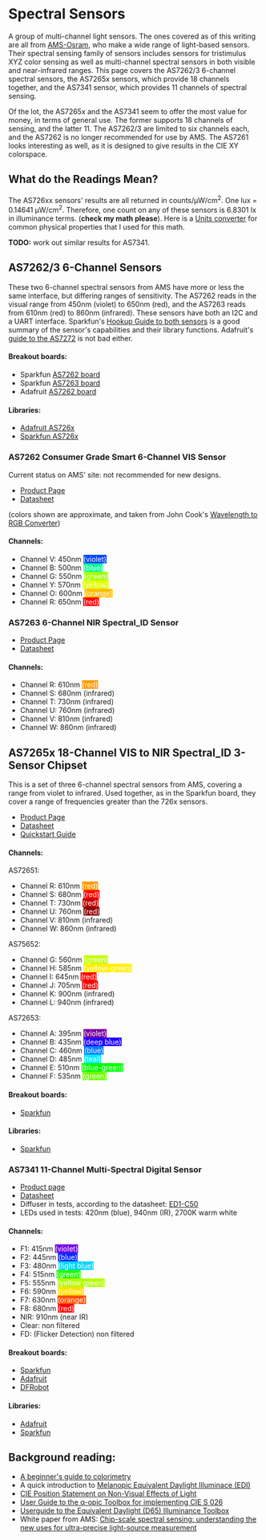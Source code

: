# Spectral Sensors

A group of multi-channel light sensors. The ones covered as of this writing are all from [AMS-Osram](https://ams.com), who make a wide range of light-based sensors. Their spectral sensing family of sensors includes sensors for tristimulus XYZ color sensing as well as multi-channel spectral sensors in both visible and near-infrared ranges. This page covers the AS7262/3 6-channel spectral sensors, the AS7265x sensors, which provide 18 channels together, and the AS7341 sensor, which provides 11 channels of spectral sensing.

Of the lot, the AS7265x and the AS7341 seem to offer the most value for money, in terms of general use. The former supports 18 channels of sensing, and the latter 11. The AS7262/3 are limited to six channels each, and the AS7262 is no longer recommended for use by AMS. The AS7261 looks interesting as well, as it is designed to give results in the CIE XY colorspace.

## What do the Readings Mean?

The AS726xx sensors' results are all returned in counts/&mu;W/cm<sup>2</sup>. One lux = 0.14641 &mu;W/cm<sup>2</sup>. Therefore, one count on any of these sensors is 6.8301 lx in illuminance terms. (**check my math please**). Here is a [Units converter](https://www.unitsconverters.com/en/W/Cm2-To-Lx/Utu-3547-3537) for common physical properties that I used for this math.

**TODO:** work out similar results for AS7341. 

## AS7262/3 6-Channel Sensors
These two 6-channel spectral sensors from AMS have more or less the same interface, but differing ranges of sensitivity. The AS7262 reads in the visual range from 450nm (violet) to 650nm (red), and the AS7263 reads from 610nm (red) to 860nm (infrared). These sensors have both an I2C and a UART interface. Sparkfun's [Hookup Guide to both sensors](https://learn.sparkfun.com/tutorials/as726x-nirvi) is a good summary of the sensor's capabilities and their library functions. Adafruit's [guide to the AS7272](https://learn.adafruit.com/adafruit-as7262-6-channel-visible-light-sensor?view=all) is not bad either. 

#### Breakout boards:
* Sparkfun [AS7262 board](https://www.sparkfun.com/products/14347)
* Sparkfun [AS7263 board](https://www.sparkfun.com/products/14351)
* Adafruit [AS7262 board](https://www.adafruit.com/product/3779)

#### Libraries:
* [Adafruit AS726x](https://github.com/adafruit/Adafruit_AS726x)
* [Sparkfun AS726x](https://github.com/sparkfun/SparkFun_AS726x_Arduino_Library)

### AS7262 Consumer Grade Smart 6-Channel VIS Sensor

Current status on AMS' site: not recommended for new designs.

* [Product Page](https://ams.com/as7262)
* [Datasheet](https://ams.com/documents/20143/36005/AS7262_DS000486_2-00.pdf)

(colors shown are approximate, and taken from John Cook's [Wavelength to RGB Converter](https://www.johndcook.com/wavelength_to_RGB.html))
#### Channels:
* Channel V: 450nm <span style="color:white; background-color:#0046ff;">(violet)</span>
* Channel B: 500nm <span style="color:white; background-color:#00ff92;">(blue)</span>
* Channel G: 550nm <span style="color:white; background-color:#a3ff00;">(green)</span>
* Channel Y: 570nm <span style="color:white; background-color:#e1ff00;">(yellow)</span>
* Channel O: 600nm <span style="color:white; background-color:#ffbe00;">(orange)</span>
* Channel R: 650nm <span style="color:white; background-color:#ff0000;">(red)</span>

### AS7263 6-Channel NIR Spectral_ID Sensor

* [Product Page](https://ams.com/as7263)
* [Datasheet](https://ams.com/documents/20143/36005/AS7263_DS000476_1-00.pdf)

#### Channels: 
* Channel R: 610nm <span style="color:white; background-color:#ff9b00;">(red)</span>
* Channel S: 680nm (infrared)
* Channel T: 730nm (infrared)
* Channel U: 760nm (infrared)
* Channel V: 810nm (infrared)
* Channel W: 860nm (infrared)

## AS7265x 18-Channel VIS to NIR Spectral_ID 3-Sensor Chipset

This is a set of three 6-channel spectral sensors from AMS, covering a range from violet to infrared. Used together, as in the Sparkfun board, they cover a range of frequencies greater than the 726x sensors.

* [Product Page](https://ams.com/as7265x)
* [Datasheet](https://ams.com/documents/20143/36005/AS7265x_DS000612_1-00.pdf)
* [Quickstart Guide](https://ams.com/documents/20143/36005/AS7265x_QG000122_1-00.pdf)

#### Channels:

AS72651:
* Channel R: 610nm <span style="color:white; background-color:#ff9b00;">(red)</span>
* Channel S: 680nm <span style="color:white; background-color:#ff0000;">(red)</span>
* Channel T: 730nm <span style="color:white; background-color:#c80000;">(red)</span>
* Channel U: 760nm <span style="color:white; background-color:#8d0000;">(red)</span>
* Channel V: 810nm (infrared)
* Channel W: 860nm (infrared)

AS75652:
* Channel G: 560nm <span style="color:white; background-color:#c3ff00;">(green)</span>
* Channel H: 585nm <span style="color:white; background-color:#ffef00;">(yellow-green)</span>
* Channel I: 645nm <span style="color:white; background-color:#ff0000;">(red)</span>
* Channel J: 705nm <span style="color:white; background-color:#f60000;">(red)</span>
* Channel K: 900nm (infrared)
* Channel L: 940nm (infrared)

AS72653: 
* Channel A: 395nm <span style="color:white; background-color:#8000a1;">(violet)</span>
* Channel B: 435nm <span style="color:white; background-color:#2300ff;">(deep blue)</span>
* Channel C: 460nm <span style="color:white; background-color:#007bff;">(blue)</span>
* Channel D: 485nm <span style="color:white; background-color:#00eaff;">(teal)</span>
* Channel E: 510nm <span style="color:white; background-color:#00ff00;">(blue-green)</span>
* Channel F: 535nm <span style="color:white; background-color:#70ff00;">(green)</span>

#### Breakout boards:
* [Sparkfun](https://www.sparkfun.com/products/15050)

#### Libraries:
* [Sparkfun](https://github.com/sparkfun/SparkFun_AS7265x_Arduino_Library)

### AS7341 11-Channel Multi-Spectral Digital Sensor

* [Product page](https://ams.com/as7341)
* [Datasheet](https://ams.com/documents/20143/36005/AS7341_DS000504_3-00.pdf)
* Diffuser in tests, according to the datasheet: [ED1-C50](https://www.thorlabs.com/thorproduct.cfm?partnumber=ED1-C50)
* LEDs used in tests: 420nm (blue), 940nm (IR), 2700K warm white 

#### Channels:

* F1: 415nm <span style="color:white; background-color:#7600ed;">(violet)</span>
* F2: 445nm <span style="color:white; background-color:#0028ff;">(blue)</span>
* F3: 480nm <span style="color:white; background-color:#00d5ff;">(light blue)</span>
* F4: 515nm <span style="color:white; background-color:#1fff00;">(green)</span>
* F5: 555nm <span style="color:white; background-color:#b3ff00;">(yellow green)</span>
* F6: 590nm <span style="color:white; background-color:#ffdf00;">(yellow)</span>
* F7: 630nm <span style="color:white; background-color:#ff4f00;">(orange)</span>
* F8: 680nm <span style="color:white; background-color:#ff0000;">(red)</span>
* NIR: 910nm (near IR)
* Clear: non filtered
* FD: (Flicker Detection) non filtered

#### Breakout boards:
* [Sparkfun](https://www.sparkfun.com/products/17719)
* [Adafruit](https://github.com/adafruit/Adafruit_AS7341)
* [DFRobot](https://www.dfrobot.com/product-2132.html)

#### Libraries:
* [Adafruit](https://github.com/adafruit/Adafruit_AS7341)
* [Sparkfun](https://github.com/sparkfun/SparkFun_AS7341X_Arduino_Library)


## Background reading:
* [A beginner's guide to colorimetry](https://medium.com/hipster-color-science/a-beginners-guide-to-colorimetry-401f1830b65a)
* A quick introduction to [Melanopic Equivalent Daylight Illuminace (EDI)](https://biosinstitute.org/melanopic-equivalent-daylight-illuminance/)
* [CIE Position Statement on Non-Visual Effects of Light](http://cie.co.at/files/CIE%20Position%20Statement%20-%20Proper%20Light%20at%20the%20Proper%20Time%20(2019)_0.pdf) 
* [User Guide to the &alpha;-opic Toolbox
for implementing CIE S 026](http://files.cie.co.at/CIE%20S%20026%20alpha-opic%20Toolbox%20User%20Guide.pdf)
* [Userguide to the Equivalent Daylight (D65) 
Illuminance Toolbox](https://www.nsvv.nl/wp-content/uploads/2019/03/CIE-S-026-EDI-Toolbox-Userguide-vE1.05x.pdf)
* White paper from AMS: [Chip-scale spectral sensing:
understanding the new uses
for ultra-precise light-source
measurement ](https://ams.com/documents/20143/215005/ams_WhitePaper_Chip-scale_spectral_sensing_022021.pdf)